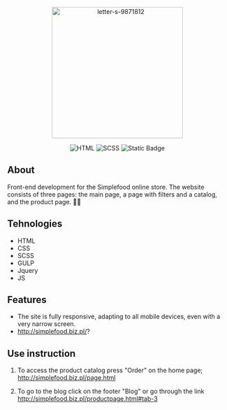 <p align="center">
     <img src="https://i.ibb.co/J7VCnNC/letter-s-9871812.png" alt="letter-s-9871812" border="0" width="300px">
</p>

<p align="center">
   <img alt="HTML" src="https://img.shields.io/badge/HTML-%23fc7b03?style=flat&labelColor=%23fc7b03">
   <img alt="SCSS" src="https://img.shields.io/badge/SCSS-%23fc0703?style=flat">
   <img alt="Static Badge" src="https://img.shields.io/badge/JS-%23fcd303?style=flat">
</p>

## About

Front-end development for the Simplefood online store. The website consists of three pages: the main page, a page with filters and a catalog, and the product page. 🍔🌐

## Tehnologies

- HTML
- CSS
- SCSS
- GULP
- Jquery
- JS

## Features

- The site is fully responsive, adapting to all mobile devices, even with a very narrow screen.
- http://simplefood.biz.pl/?


## Use instruction
1) To access the product catalog press "Order" on the home page;
http://simplefood.biz.pl/page.html

2) To go to the blog click on the footer "Blog" or go through the link
http://simplefood.biz.pl/productpage.html#tab-3


